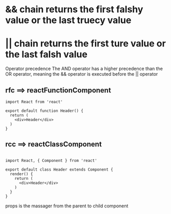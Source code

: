 # && chain returns the first falshy value or the last truecy value

# || chain returns the first ture value or the last falsh value

Operator precedence
The AND operator has a higher precedence than the OR operator, meaning the && operator is executed before the || operator 


## rfc ==> reactFunctionComponent

```
import React from 'react'

export default function Header() {
  return (
    <div>Header</div>
  )
}

```



## rcc ==> reactClassComponent

```

import React, { Component } from 'react'

export default class Header extends Component {
  render() {
    return (
      <div>Header</div>
    )
  }
}
```


props is the massager from the parent to child component